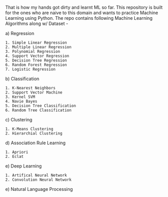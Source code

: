 That is how my hands got dirty and learnt ML so far. This repository is built for the ones who are naive to this domain and wants to practice Machine Learning using Python.
The repo contains following Machine Learning Algorithms along w/ Dataset -

a) Regression

	1. Simple Linear Regression
	2. Multiple Linear Regression
	3. Polynomial Regression
	4. Support Vector Regression
	5. Decision Tree Regression
	6. Random Forest Regression
	7. Logistic Regression

b) Classification

	1. K-Nearest Neighbors
	2. Support Vector Machine
	3. Kernel SVM
	4. Navie Bayes
	5. Decision Tree Classification
	6. Random Tree Classification

c) Clustering

	1. K-Means Clustering
	2. Hierarchial Clustering

d) Association Rule Learning

	1. Apriori
	2. Eclat

e) Deep Learning

	1. Artifical Neural Network
	2. Convolution Neural Network

e) Natural Language Processing
